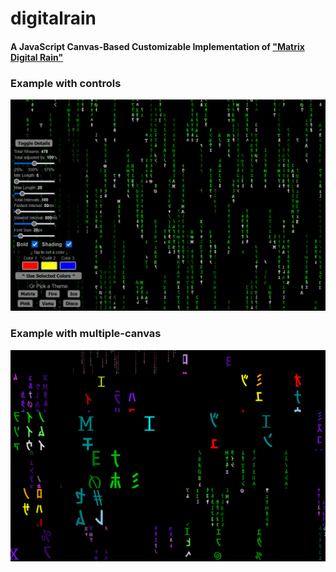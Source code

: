 # digitalrain

#### A JavaScript Canvas-Based Customizable Implementation of ["Matrix Digital Rain"](https://en.wikipedia.org/wiki/Matrix_digital_rain)

### Example with controls

![Image of "Matrix Digital Rain" effect and UI with controls](https://raw.githubusercontent.com/PaulB-H/digitalrain/main/examples/example.PNG)

### Example with multiple-canvas

![Image of "Matrix Digital Rain" showcasing a multi-canvas implementation](https://raw.githubusercontent.com/PaulB-H/digitalrain/main/examples/multi-canvas-example.png)
